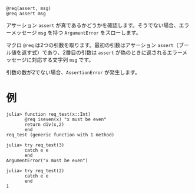 ```
@req(assert, msg)
@req assert msg
```

アサーション `assert` が真であるかどうかを確認します。そうでない場合、エラーメッセージ `msg` を持つ `ArgumentError` をスローします。

マクロ `@req` は2つの引数を取ります。最初の引数はアサーション `assert`（ブール値を返す式）であり、2番目の引数は `assert` が偽のときに返されるエラーメッセージに対応する文字列 `msg` です。

引数の数が2でない場合、`AssertionError` が発生します。

# 例

```jldoctest
julia> function req_test(x::Int)
       @req iseven(x) "x must be even"
       return div(x,2)
       end
req_test (generic function with 1 method)

julia> try req_test(3)
       catch e e
       end
ArgumentError("x must be even")

julia> try req_test(2)
       catch e e
       end
1

```
